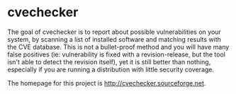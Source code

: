 # cvechecker

The goal of cvechecker is to report about possible vulnerabilities on your
system, by scanning a list of installed software and matching results with
the CVE database. This is not a bullet-proof method and you will have many false positives (ie: vulnerability is fixed with a revision-release, but the tool isn't able to detect the revision itself), yet it is still better than nothing, especially if you are running a distribution with little security coverage.

The homepage for this project is http://cvechecker.sourceforge.net.
